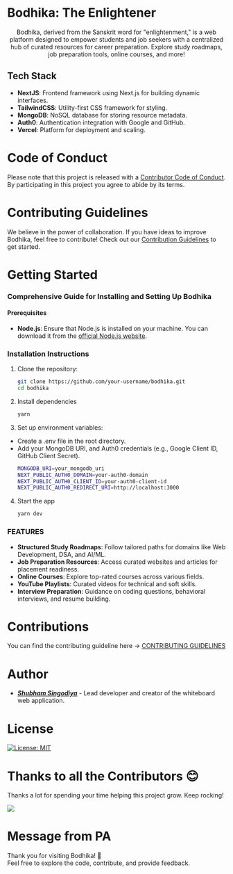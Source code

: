 # Bodhika: The Enlightener

<div align="center">Bodhika, derived from the Sanskrit word for "enlightenment," is a web platform designed to empower students and job seekers with a centralized hub of curated resources for career preparation. Explore study roadmaps, job preparation tools, online courses, and more!</div>

## Tech Stack

- **NextJS**: Frontend framework using Next.js for building dynamic interfaces.
- **TailwindCSS**: Utility-first CSS framework for styling.
- **MongoDB**: NoSQL database for storing resource metadata.
- **Auth0**: Authentication integration with Google and GitHub.
- **Vercel**: Platform for deployment and scaling.

# Code of Conduct

Please note that this project is released with a [Contributor Code of Conduct](CODE_OF_CONDUCT.md). By participating in this project you agree to abide by its terms.

# Contributing Guidelines

We believe in the power of collaboration. If you have ideas to improve Bodhika, feel free to contribute! Check out our [Contribution Guidelines](CONTRIBUTING.md) to get started.

# Getting Started

### Comprehensive Guide for Installing and Setting Up Bodhika

#### Prerequisites
- **Node.js**: Ensure that Node.js is installed on your machine. You can download it from the [official Node.js website](https://nodejs.org/).

### Installation Instructions

1. Clone the repository:
   ```bash
   git clone https://github.com/your-username/bodhika.git
   cd bodhika
   ```
2. Install dependencies
   ```bash
   yarn
   ```
3. Set up environment variables:
 - Create a .env file in the root directory.
- Add your MongoDB URI, and Auth0 credentials (e.g., Google Client ID, GitHub Client Secret).
   ```bash
   MONGODB_URI=your_mongodb_uri
   NEXT_PUBLIC_AUTH0_DOMAIN=your-auth0-domain
   NEXT_PUBLIC_AUTH0_CLIENT_ID=your-auth0-client-id
   NEXT_PUBLIC_AUTH0_REDIRECT_URI=http://localhost:3000
   ```
4. Start the app
   ```bash
   yarn dev
   ```

### FEATURES

- **Structured Study Roadmaps**: Follow tailored paths for domains like Web Development, DSA, and AI/ML.
- **Job Preparation Resources**: Access curated websites and articles for placement readiness.
- **Online Courses**: Explore top-rated courses across various fields.
- **YouTube Playlists**: Curated videos for technical and soft skills.
- **Interview Preparation**: Guidance on coding questions, behavioral interviews, and resume building.

# Contributions

You can find the contributing guideline here -> [CONTRIBUTING GUIDELINES](CONTRIBUTING.md)

# Author

- [**_Shubham Singodiya_**](https://shubham-s-socials.vercel.app/) - Lead developer and creator of the whiteboard web application.

# License

[![License: MIT](https://img.shields.io/badge/License-MIT-yellow.svg)](https://opensource.org/licenses/MIT)

# Thanks to all the Contributors 😊

Thanks a lot for spending your time helping this project grow. Keep rocking!

<a href="https://github.com/singodiyashubham87/bodhika/graphs/contributors">
  <img src="https://contrib.rocks/image?repo=singodiyashubham87/bodhika" />
</a>

# Message from PA

Thank you for visiting Bodhika! 💝
</br>Feel free to explore the code, contribute, and provide feedback.
